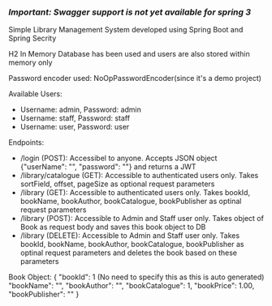 ### ***Important: Swagger support is not yet available for spring 3***

Simple Library Management System developed using Spring Boot and Spring Secrity

H2 In Memory Database has been used and users are also stored within memory only

Password encoder used: NoOpPasswordEncoder(since it's a demo project)

Available Users:
- Username: admin, Password: admin
- Username: staff, Password: staff
- Username: user, Password: user

Endpoints:
- /login (POST): Accessibel to anyone. Accepts JSON object {"userName": "", "password": ""} and returns a JWT
- /library/catalogue (GET): Accessible to authenticated users only. Takes sortField, offset, pageSize as optional request parameters
- /library (GET): Accessible to authenticated users only. Takes bookId, bookName, bookAuthor, bookCatalogue, bookPublisher as optinal request parameters
- /library (POST): Accessible to Admin and Staff user only. Takes object of Book as request body and saves this book object to DB
- /library (DELETE): Accessible to Admin and Staff user only. Takes bookId, bookName, bookAuthor, bookCatalogue, bookPublisher as optinal request parameters and deletes the book based on these parameters

Book Object:
{
    "bookId": 1 (No need to specify this as this is auto generated)
    "bookName": "",
    "bookAuthor": "",
    "bookCatalogue": 1,
    "bookPrice": 1.00,
    "bookPublisher": ""
}
